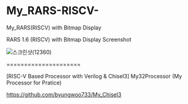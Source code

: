 # My_RARS-RISCV-
My_RARS(RISCV) with Bitmap Display

RARS 1.6 (RISCV) with Bitmap Display Screenshot

![스크린샷(12360)](https://github.com/byungwoo733/My_RARS-RISCV-/assets/14072045/5bca1b82-7c41-457a-a679-5dd31d9eee0a)


=====================

[RISC-V Based Processor with Verilog & Chisel3] My32Processor (My Processor for Pratice)

https://github.com/byungwoo733/My_Chisel3
